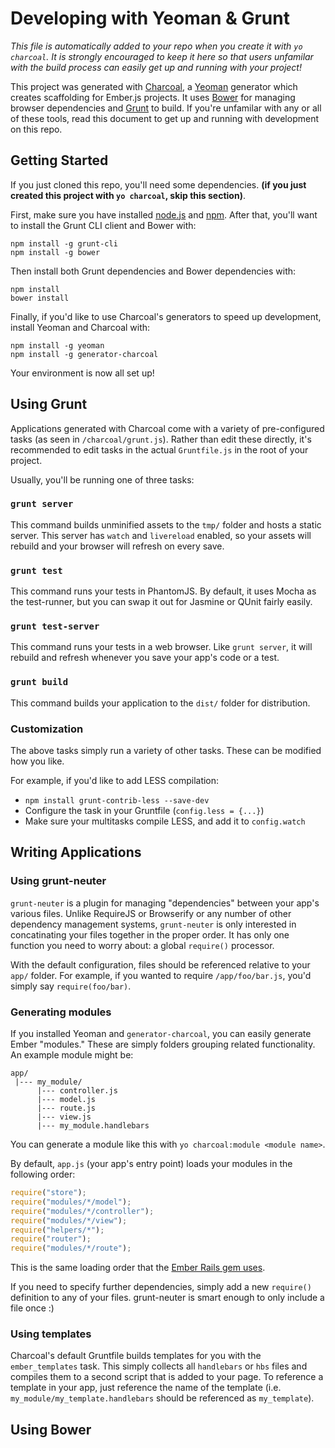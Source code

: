 # Developing with Yeoman & Grunt

*This file is automatically added to your repo when you create it with `yo charcoal`. It is strongly encouraged to keep it here so that users unfamilar with the build process can easily get up and running with your project!*

This project was generated with [Charcoal](https://github.com/thomasboyt/charcoal), a [Yeoman](http://yeoman.io) generator which creates scaffolding for Ember.js projects. It uses [Bower](http://bower.io/) for managing browser dependencies and [Grunt](http://gruntjs.com/) to build. If you're unfamilar with any or all of these tools, read this document to get up and running with development on this repo.

## Getting Started

If you just cloned this repo, you'll need some dependencies. **(if you just created this project with `yo charcoal`, skip this section)**.

First, make sure you have installed [node.js](http://nodejs.org) and [npm](https://npmjs.org/). After that, you'll want to install the Grunt CLI client and Bower with:

```shell
npm install -g grunt-cli
npm install -g bower
```

Then install both Grunt dependencies and Bower dependencies with:

```shell
npm install
bower install
```

Finally, if you'd like to use Charcoal's generators to speed up development, install Yeoman and Charcoal with:

```shell
npm install -g yeoman
npm install -g generator-charcoal
```

Your environment is now all set up! 

## Using Grunt

Applications generated with Charcoal come with a variety of pre-configured tasks (as seen in `/charcoal/grunt.js`). Rather than edit these directly, it's recommended to edit tasks in the actual `Gruntfile.js` in the root of your project. 

Usually, you'll be running one of three tasks:

### `grunt server`

This command builds unminified assets to the `tmp/` folder and hosts a static server. This server has `watch` and `livereload` enabled, so your assets will rebuild and your browser will refresh on every save.

### `grunt test`

This command runs your tests in PhantomJS. By default, it uses Mocha as the test-runner, but you can swap it out for Jasmine or QUnit fairly easily.

### `grunt test-server`

This command runs your tests in a web browser. Like `grunt server`, it will rebuild and refresh whenever you save your app's code or a test.

### `grunt build`

This command builds your application to the `dist/` folder for distribution.

### Customization

The above tasks simply run a variety of other tasks. These can be modified how you like.

For example, if you'd like to add LESS compilation:

* `npm install grunt-contrib-less --save-dev` 
* Configure the task in your Gruntfile (`config.less = {...}`)
* Make sure your multitasks compile LESS, and add it to `config.watch`

## Writing Applications

### Using grunt-neuter

`grunt-neuter` is a plugin for managing "dependencies" between your app's various files. Unlike RequireJS or Browserify or any number of other dependency management systems, `grunt-neuter` is only interested in concatinating your files together in the proper order. It has only one function you need to worry about: a global `require()` processor. 

With the default configuration, files should be referenced relative to your `app/` folder. For example, if you wanted to require `/app/foo/bar.js`, you'd simply say `require(foo/bar)`.

### Generating modules

If you installed Yeoman and `generator-charcoal`, you can easily generate Ember "modules." These are simply folders grouping related functionality. An example module might be:

```
app/
 |--- my_module/
      |--- controller.js
      |--- model.js
      |--- route.js
      |--- view.js
      |--- my_module.handlebars
```

You can generate a module like this with `yo charcoal:module <module name>`. 

By default, `app.js` (your app's entry point) loads your modules in the following order:

```js
require("store");
require("modules/*/model");
require("modules/*/controller");
require("modules/*/view");
require("helpers/*");
require("router");
require("modules/*/route");
```

This is the same loading order that the [Ember Rails gem uses](https://raw.github.com/emberjs/ember-rails/master/lib/generators/templates/app.js).

If you need to specify further dependencies, simply add a new `require()` definition to any of your files. grunt-neuter is smart enough to only include a file once :)

### Using templates

Charcoal's default Gruntfile builds templates for you with the `ember_templates` task. This simply collects all `handlebars` or `hbs` files and compiles them to a second script that is added to your page. To reference a template in your app, just reference the name of the template (i.e. `my_module/my_template.handlebars` should be referenced as `my_template`).

## Using Bower
